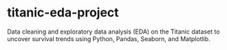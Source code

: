 # titanic-eda-project
Data cleaning and exploratory data analysis (EDA) on the Titanic dataset to uncover survival trends using Python, Pandas, Seaborn, and Matplotlib.
